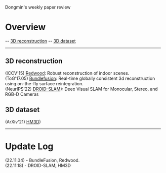 Dongmin's weekly paper review
# Overview
-- [3D reconstruction](#3D-reconstruction)
-- [3D dataset](#3D-dataset)

---
## 3D reconstruction
(ICCV'15) [Redwood](https://github.com/Dongmingo/Paper_review/blob/main/Dongmin/3D%20reconstruction/Redwood.md): Robust reconstruction of indoor scenes.  
(ToG'17.05) [Bundlefusion](https://github.com/Dongmingo/Paper_review/blob/main/Dongmin/3D%20reconstruction/BundleFusion.md): Real-time globally consistent 3d reconstruction using on-the-fly surface reintegration.  
(NeurIPS'22) [DROID-SLAM](https://github.com/Dongmingo/Paper_review/blob/main/Dongmin/3D%20reconstruction/DROID-SLAM.md)): Deeo Visual SLAM for Monocular, Stereo, and RGB-D Cameras

## 3D dataset
(ArXiv'21) [HM3D](https://github.com/Dongmingo/Paper_review/blob/main/Dongmin/3D%20dataset/HM3D.md))

---
# Update Log
(22.11.04) - BundleFusion, Redwood.  
(22.11.18) - DROID-SLAM, HM3D
